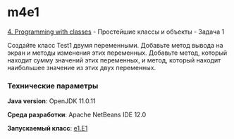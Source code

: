 # m4e1

[4. Programming with classes](..) - Простейшие классы и объекты - Задача 1

Создайте класс Test1 двумя переменными. Добавьте метод вывода на экран 
и методы изменения этих переменных. Добавьте метод, который находит 
сумму значений этих переменных, и метод, который находит наибольшее 
значение из этих двух переменных.

### Технические параметры

**Java version**: OpenJDK 11.0.11

**Среда разработки**: Apache NetBeans IDE 12.0

**Запускаемый класс**: [e1.E1](https://github.com/aabyodj/java0online/blob/master/4%20Classes/E1/src/e1/E1.java)
